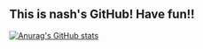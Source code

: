 ## This is nash's GitHub! Have fun!!

[![Anurag's GitHub stats](https://github-readme-stats.vercel.app/api?username=yutori10&theme=dark&color=cobalt)](https://github.com/anuraghazra/github-readme-stats)
